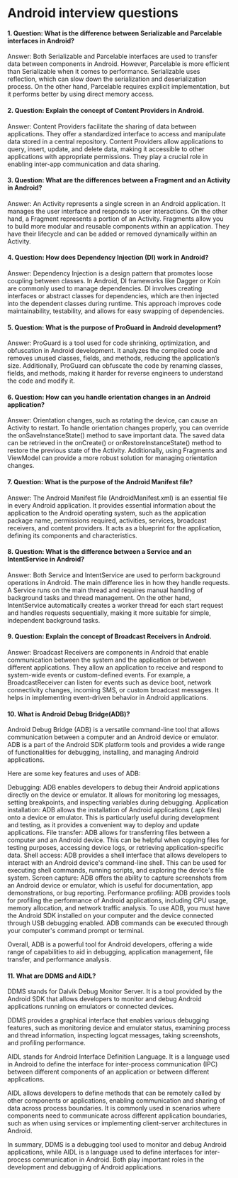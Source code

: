 # Android interview questions


#### 1. Question: What is the difference between Serializable and Parcelable interfaces in Android?
   
Answer: Both Serializable and Parcelable interfaces are used to transfer data between components in Android. However, Parcelable is more efficient than Serializable when it comes to performance. Serializable uses reflection, which can slow down the serialization and deserialization process. On the other hand, Parcelable requires explicit implementation, but it performs better by using direct memory access.

#### 2. Question: Explain the concept of Content Providers in Android.

Answer: Content Providers facilitate the sharing of data between applications. They offer a standardized interface to access and manipulate data stored in a central repository. Content Providers allow applications to query, insert, update, and delete data, making it accessible to other applications with appropriate permissions. They play a crucial role in enabling inter-app communication and data sharing.

#### 3. Question: What are the differences between a Fragment and an Activity in Android?

Answer: An Activity represents a single screen in an Android application. It manages the user interface and responds to user interactions. On the other hand, a Fragment represents a portion of an Activity. Fragments allow you to build more modular and reusable components within an application. They have their lifecycle and can be added or removed dynamically within an Activity.

#### 4. Question: How does Dependency Injection (DI) work in Android?

Answer: Dependency Injection is a design pattern that promotes loose coupling between classes. In Android, DI frameworks like Dagger or Koin are commonly used to manage dependencies. DI involves creating interfaces or abstract classes for dependencies, which are then injected into the dependent classes during runtime. This approach improves code maintainability, testability, and allows for easy swapping of dependencies.

#### 5. Question: What is the purpose of ProGuard in Android development?

Answer: ProGuard is a tool used for code shrinking, optimization, and obfuscation in Android development. It analyzes the compiled code and removes unused classes, fields, and methods, reducing the application’s size. Additionally, ProGuard can obfuscate the code by renaming classes, fields, and methods, making it harder for reverse engineers to understand the code and modify it.

#### 6. Question: How can you handle orientation changes in an Android application?

Answer: Orientation changes, such as rotating the device, can cause an Activity to restart. To handle orientation changes properly, you can override the onSaveInstanceState() method to save important data. The saved data can be retrieved in the onCreate() or onRestoreInstanceState() method to restore the previous state of the Activity. Additionally, using Fragments and ViewModel can provide a more robust solution for managing orientation changes.

#### 7. Question: What is the purpose of the Android Manifest file?

Answer: The Android Manifest file (AndroidManifest.xml) is an essential file in every Android application. It provides essential information about the application to the Android operating system, such as the application package name, permissions required, activities, services, broadcast receivers, and content providers. It acts as a blueprint for the application, defining its components and characteristics.

#### 8. Question: What is the difference between a Service and an IntentService in Android?

Answer: Both Service and IntentService are used to perform background operations in Android. The main difference lies in how they handle requests. A Service runs on the main thread and requires manual handling of background tasks and thread management. On the other hand, IntentService automatically creates a worker thread for each start request and handles requests sequentially, making it more suitable for simple, independent background tasks.

#### 9. Question: Explain the concept of Broadcast Receivers in Android.

Answer: Broadcast Receivers are components in Android that enable communication between the system and the application or between different applications. They allow an application to receive and respond to system-wide events or custom-defined events. For example, a BroadcastReceiver can listen for events such as device boot, network connectivity changes, incoming SMS, or custom broadcast messages. It helps in implementing event-driven behavior in Android applications.

#### 10. What is Android Debug Bridge(ADB)?
    
Android Debug Bridge (ADB) is a versatile command-line tool that allows communication between a computer and an Android device or emulator. ADB is a part of the Android SDK platform tools and provides a wide range of functionalities for debugging, installing, and managing Android applications.

Here are some key features and uses of ADB:

Debugging: ADB enables developers to debug their Android applications directly on the device or emulator. It allows for monitoring log messages, setting breakpoints, and inspecting variables during debugging.
Application installation: ADB allows the installation of Android applications (.apk files) onto a device or emulator. This is particularly useful during development and testing, as it provides a convenient way to deploy and update applications.
File transfer: ADB allows for transferring files between a computer and an Android device. This can be helpful when copying files for testing purposes, accessing device logs, or retrieving application-specific data.
Shell access: ADB provides a shell interface that allows developers to interact with an Android device's command-line shell. This can be used for executing shell commands, running scripts, and exploring the device's file system.
Screen capture: ADB offers the ability to capture screenshots from an Android device or emulator, which is useful for documentation, app demonstrations, or bug reporting.
Performance profiling: ADB provides tools for profiling the performance of Android applications, including CPU usage, memory allocation, and network traffic analysis.
To use ADB, you must have the Android SDK installed on your computer and the device connected through USB debugging enabled. ADB commands can be executed through your computer's command prompt or terminal.

Overall, ADB is a powerful tool for Android developers, offering a wide range of capabilities to aid in debugging, application management, file transfer, and performance analysis.

#### 11. What are DDMS and AIDL?
    
DDMS stands for Dalvik Debug Monitor Server. It is a tool provided by the Android SDK that allows developers to monitor and debug Android applications running on emulators or connected devices.

DDMS provides a graphical interface that enables various debugging features, such as monitoring device and emulator status, examining process and thread information, inspecting logcat messages, taking screenshots, and profiling performance.

AIDL stands for Android Interface Definition Language. It is a language used in Android to define the interface for inter-process communication (IPC) between different components of an application or between different applications.

AIDL allows developers to define methods that can be remotely called by other components or applications, enabling communication and sharing of data across process boundaries. It is commonly used in scenarios where components need to communicate across different application boundaries, such as when using services or implementing client-server architectures in Android.

In summary, DDMS is a debugging tool used to monitor and debug Android applications, while AIDL is a language used to define interfaces for inter-process communication in Android. Both play important roles in the development and debugging of Android applications.

